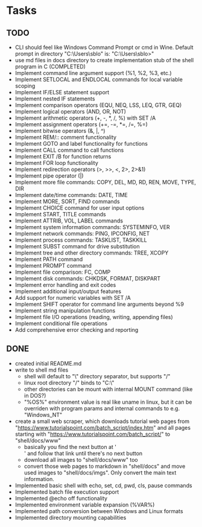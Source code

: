 # Tasks
## TODO
- CLI should feel like Windows Command Prompt or cmd in Wine. Default prompt in directory "C:\Users\sblo" is: "C:\Users\sblo>"
- use md files in docs directory to create implementation stub of the shell program in C (COMPLETED)
- Implement command line argument support (%1, %2, %3, etc.)
- Implement SETLOCAL and ENDLOCAL commands for local variable scoping
- Implement IF/ELSE statement support
- Implement nested IF statements
- Implement comparison operators (EQU, NEQ, LSS, LEQ, GTR, GEQ)
- Implement logical operators (AND, OR, NOT)
- Implement arithmetic operators (+, -, *, /, %) with SET /A
- Implement assignment operators (+=, -=, *=, /=, %=)
- Implement bitwise operators (&, |, ^)
- Implement REM/:: comment functionality
- Implement GOTO and label functionality for functions
- Implement CALL command to call functions
- Implement EXIT /B for function returns
- Implement FOR loop functionality
- Implement redirection operators (>, >>, <, 2>, 2>&1)
- Implement pipe operator (|)
- Implement more file commands: COPY, DEL, MD, RD, REN, MOVE, TYPE, DIR
- Implement date/time commands: DATE, TIME
- Implement MORE, SORT, FIND commands
- Implement CHOICE command for user input options
- Implement START, TITLE commands
- Implement ATTRIB, VOL, LABEL commands
- Implement system information commands: SYSTEMINFO, VER
- Implement network commands: PING, IPCONFIG, NET
- Implement process commands: TASKLIST, TASKKILL
- Implement SUBST command for drive substitution
- Implement tree and other directory commands: TREE, XCOPY
- Implement PATH command
- Implement PROMPT command
- Implement file comparison: FC, COMP
- Implement disk commands: CHKDSK, FORMAT, DISKPART
- Implement error handling and exit codes
- Implement additional input/output features
- Add support for numeric variables with SET /A
- Implement SHIFT operator for command line arguments beyond %9
- Implement string manipulation functions
- Implement file I/O operations (reading, writing, appending files)
- Implement conditional file operations
- Add comprehensive error checking and reporting

## DONE
- created initial README.md
- write to shell md files
    - shell will default to "\\" directory separator, but supports "/"
    - linux root directory "/" binds to "C:\\"
    - other directories can be mount with internal MOUNT command (like in DOS?)
    - "%OS%" environment value is real like uname in linux, but it can be overriden with program params and internal commands to e.g. "Windows_NT"
- create a small web scraper, which downloads tutorial web pages from "https://www.tutorialspoint.com/batch_script/index.htm" and all pages starting with "https://www.tutorialspoint.com/batch_script/" to "shell/docs/www"
    - basically you find the next button at '<div class="button " id="btn_top_next">' and follow that link until there's no next button
    - download all images to "shell/docs/www" too
    - convert those web pages to markdown in "shell/docs" and move used images to "shell/docs/imgs". Only convert the main text information.
- Implemented basic shell with echo, set, cd, pwd, cls, pause commands
- Implemented batch file execution support
- Implemented @echo off functionality
- Implemented environment variable expansion (%VAR%)
- Implemented path conversion between Windows and Linux formats
- Implemented directory mounting capabilities
